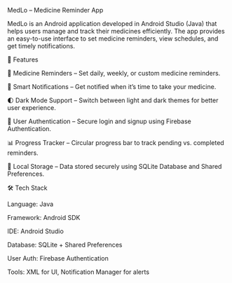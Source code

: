 MedLo – Medicine Reminder App

MedLo is an Android application developed in Android Studio (Java) that helps users manage and track their medicines efficiently. The app provides an easy-to-use interface to set medicine reminders, view schedules, and get timely notifications.

🚀 Features

📅 Medicine Reminders – Set daily, weekly, or custom medicine reminders.

🔔 Smart Notifications – Get notified when it’s time to take your medicine.

🌓 Dark Mode Support – Switch between light and dark themes for better user experience.

🔐 User Authentication – Secure login and signup using Firebase Authentication.

📊 Progress Tracker – Circular progress bar to track pending vs. completed reminders.

💾 Local Storage – Data stored securely using SQLite Database and Shared Preferences.

🛠️ Tech Stack

Language: Java

Framework: Android SDK

IDE: Android Studio

Database: SQLite + Shared Preferences

User Auth: Firebase Authentication

Tools: XML for UI, Notification Manager for alerts

